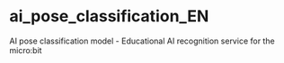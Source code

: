 # ai_pose_classification_EN
AI pose classification model - Educational AI recognition service for the micro:bit
